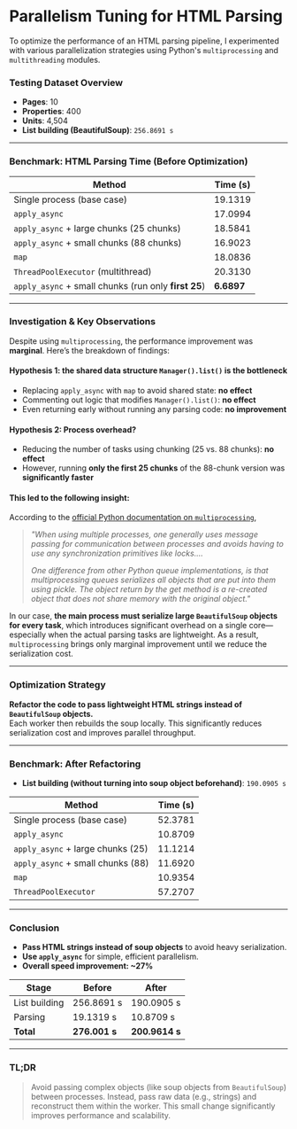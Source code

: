 # Parallelism Tuning for HTML Parsing

To optimize the performance of an HTML parsing pipeline, I experimented with various parallelization strategies using Python's `multiprocessing` and `multithreading` modules.

### Testing Dataset Overview

- **Pages**: 10  
- **Properties**: 400  
- **Units**: 4,504  
- **List building (BeautifulSoup)**: `256.8691 s`

---

### Benchmark: HTML Parsing Time (Before Optimization)

| Method                                                      | Time (s)  |
|-------------------------------------------------------------|-----------|
| Single process (base case)                                  | 19.1319   |
| `apply_async`                                               | 17.0994   |
| `apply_async` + large chunks (25 chunks)                    | 18.5841   |
| `apply_async` + small chunks (88 chunks)                    | 16.9023   |
| `map`                                                       | 18.0836   |
| `ThreadPoolExecutor` (multithread)                          | 20.3130   |
| `apply_async` + small chunks (run only **first 25**)        | **6.6897** |

---

### Investigation & Key Observations

Despite using `multiprocessing`, the performance improvement was **marginal**. Here’s the breakdown of findings:

#### Hypothesis 1: the shared data structure `Manager().list()` is the bottleneck
- Replacing `apply_async` with `map` to avoid shared state: **no effect**
- Commenting out logic that modifies `Manager().list()`: **no effect**
- Even returning early without running any parsing code: **no improvement**

#### Hypothesis 2: Process overhead?
- Reducing the number of tasks using chunking (25 vs. 88 chunks): **no effect**
- However, running **only the first 25 chunks** of the 88-chunk version was **significantly faster**

#### This led to the following insight:  
According to the [official Python documentation on `multiprocessing`](https://docs.python.org/3/library/multiprocessing.html),

> *"When using multiple processes, one generally uses message passing for communication between processes and avoids having to use any synchronization primitives like locks.... <p>
One difference from other Python queue implementations, is that multiprocessing queues serializes all objects that are put into them using pickle. The object return by the get method is a re-created object that does not share memory with the original object."*

In our case, **the main process must serialize large `BeautifulSoup` objects for every task**, which introduces significant overhead on a single core—especially when the actual parsing tasks are lightweight. As a result, `multiprocessing` brings only marginal improvement until we reduce the serialization cost.


---

### Optimization Strategy

**Refactor the code to pass lightweight HTML strings instead of `BeautifulSoup` objects.**  
Each worker then rebuilds the soup locally. This significantly reduces serialization cost and improves parallel throughput.

---

### Benchmark: After Refactoring

- **List building (without turning into soup object beforehand)**: `190.0905 s`

| Method                                   | Time (s)  |
|------------------------------------------|-----------|
| Single process (base case)               | 52.3781   |
| `apply_async`                            | 10.8709   |
| `apply_async` + large chunks (25)        | 11.1214   |
| `apply_async` + small chunks (88)        | 11.6920   |
| `map`                                    | 10.9354   |
| `ThreadPoolExecutor`                     | 57.2707   |

---

### Conclusion

- **Pass HTML strings instead of soup objects** to avoid heavy serialization.
- **Use `apply_async`** for simple, efficient parallelism.
- **Overall speed improvement: ~27%**

| Stage              | Before       | After        |
|--------------------|--------------|--------------|
| List building      | 256.8691 s   | 190.0905 s   |
| Parsing            | 19.1319 s    | 10.8709 s    |
| **Total**          | **276.001 s**| **200.9614 s**|

---

### TL;DR

> Avoid passing complex objects (like soup objects from `BeautifulSoup`) between processes. Instead, pass raw data (e.g., strings) and reconstruct them within the worker. This small change significantly improves performance and scalability.
